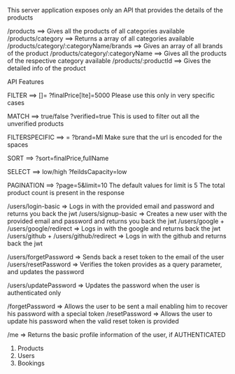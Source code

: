 <!-- API -->

This server application exposes only an API that provides the details of the products

/products ==> Gives all the products of all categories available
/products/category ==> Returns a array of all categories available
/products/category/:categoryName/brands ==> Gives an array of all brands of the product
/products/category/:categoryName ==> Gives all the products of the respective category available
/products/:productId ==> Gives the detailed info of the product

API Features

FILTER ==> <feildName>[<mongoDB operator>]=<value>
?finalPrice[lte]=5000
Please use this only in very specific cases

MATCH ==> true/false
?verified=true
This is used to filter out all the unverified products

FILTERSPECIFIC ==> <feildName>=<value>
?brand=MI
Make sure that the url is encoded for the spaces

SORT ==>
?sort=finalPrice,fullName

SELECT ==> low/high
?feildsCapacity=low

PAGINATION ==>
?page=5&limit=10
The default values for limit is 5
The total product count is present in the response

/users/login-basic => Logs in with the provided email and password and returns you back the jwt
/users/signup-basic => Creates a new user with the provided email and password and returns you back the jwt
/users/google + /users/google/redirect => Logs in with the google and returns back the jwt
/users/github + /users/github/redirect => Logs in with the github and returns back the jwt

/users/forgetPassword => Sends back a reset token to the email of the user
/users/resetPassword => Verifies the token provides as a query parameter, and updates the password

/users/updatePassword => Updates the password when the user is authenticated only

/forgetPassword => Allows the user to be sent a mail enabling him to recover his password with a special token
/resetPassword => Allows the user to update his password when the valid reset token is provided

/me => Returns the basic profile information of the user, if AUTHENTICATED

<!-- DATABASES -->

1. Products
2. Users
3. Bookings
